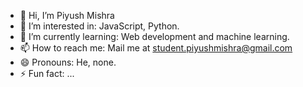 - 👋 Hi, I’m Piyush Mishra
- 👀 I’m interested in: JavaScript, Python.
- 🌱 I’m currently learning: Web development and machine learning.
- 📫 How to reach me: Mail me at student.piyushmishra@gmail.com
- 😄 Pronouns: He, none.
- ⚡ Fun fact: ...
